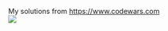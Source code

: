 My solutions from https://www.codewars.com <br>
<img src="https://www.codewars.com/users/akhlopotov/badges/micro">